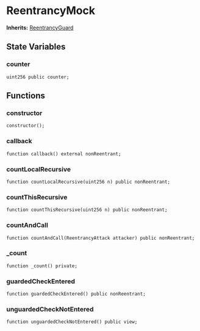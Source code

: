 # ReentrancyMock
**Inherits:**
[ReentrancyGuard](/lib/solady/src/utils/ReentrancyGuard.sol/abstract.ReentrancyGuard.md)


## State Variables
### counter

```solidity
uint256 public counter;
```


## Functions
### constructor


```solidity
constructor();
```

### callback


```solidity
function callback() external nonReentrant;
```

### countLocalRecursive


```solidity
function countLocalRecursive(uint256 n) public nonReentrant;
```

### countThisRecursive


```solidity
function countThisRecursive(uint256 n) public nonReentrant;
```

### countAndCall


```solidity
function countAndCall(ReentrancyAttack attacker) public nonReentrant;
```

### _count


```solidity
function _count() private;
```

### guardedCheckEntered


```solidity
function guardedCheckEntered() public nonReentrant;
```

### unguardedCheckNotEntered


```solidity
function unguardedCheckNotEntered() public view;
```

